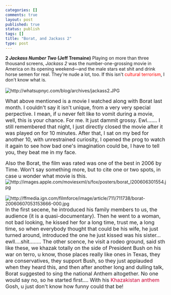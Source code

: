 ```yaml
--- 
categories: []
comments: true
layout: post
published: true
status: publish
tags: []
title: "Borat, and Jackass 2"
type: post
---
```

<div id="msgcns!3725CC0EE38B1F6!1418" class="bvMsg">
<strong>2 <em>Jackass Number Two</em> (Jeff Tremaine)</strong> Playing on more than three thousand screens, <em>Jackass 2</em> was the number-one-grossing movie in America on its opening weekend—and the male stars eat shit and drink horse semen for real. They're nude a lot, too. If this isn't<span style="color:rgb(255,0,0);"> cultural terrorism</span>, I don't know what is.<br><br><img alt="http://whatsupnyc.com/blog/archives/jackass2.JPG" src="http://whatsupnyc.com/blog/archives/jackass2.JPG">
 
 
 <span style="font-size:12pt;">What above mentioned is a movie I watched along with Borat last month. I couldn't say it isn't unique, from a very very special perpective. I mean, if u never felt like to vomit during a movie, well, this is your chance. For me. It just dammit grossy. Ewl…….
</span>
 <span style="font-size:12pt;">I still remembered that night, I just directly closed the movie after it was played on for 10 minutes. After that, I sat on my bed for another 10, with unrestrained curiosity, I opened the prog to watch it again to see how bad one's imagination could be, I have to tell you, they beat me in my face.
</span>
 
 <span style="font-size:12pt;">Also the Borat, the film was rated was one of the best in 2006 by Time. Won't say something more, but to cite one or two spots, in case u wonder what movie is this.</span><br><span style="font-size:12pt;"></span><img alt="http://images.apple.com/moviesxml/s/fox/posters/borat_l200606301554.jpg" src="http://images.apple.com/moviesxml/s/fox/posters/borat_l200606301554.jpg">  <img alt="http://ffmedia.ign.com/filmforce/image/article/711/711738/borat-20060607053153666-000.jpg" src="http://ffmedia.ign.com/filmforce/image/article/711/711738/borat-20060607053153666-000.jpg">
 <span style="font-size:12pt;">In the first secene, he introduced his family members to us, the audience (it is a quasi-documentary). Then he went to a woman, not bad looking, he kissed her for a long time, trust me, a long time, so when everybody thought that could be his wife, he just turned around, introduced the one he just kissed was his sister…ewll….shit……..
</span>
 <span style="font-size:12pt;">The other scence, he visit a rodeo ground, said sth like these, we khazak totally on the side of President Bush on his war on terro, u know, those places really like ones in Texas, they are conservatives, they support Bush, so they just applauded when they heard this, and then after another long and dulling talk, Borat suggested to sing the national Anthem altogether. No one would say no, so he started first…. With his <span style="color:rgb(204,0,51);">Khazakistan anthem </span>
		</span>
 <span style="font-size:12pt;">Gosh, u just don't know how funny could that be!</span>
</div>
